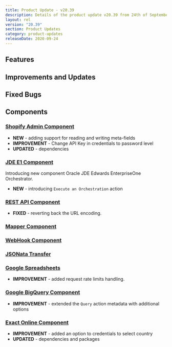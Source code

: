 ```yaml
---
title: Product Update - v20.39
description: Details of the product update v20.39 from 24th of September 2020.
layout: rel
version: "20.39"
section: Product Updates
category: product-updates
releaseDate: 2020-09-24
---
```


## Features



## Improvements and Updates



## Fixed Bugs



## Components


### [Shopify Admin Component](/components/shopify-admin/)

*   **NEW** - adding support for reading and writing meta-fields
*   **IMPROVEMENT** - Change API Key in credentials to password level
*   **UPDATED** - dependencies

### [JDE E1 Component](/components/jde-e1/)

Introducing new component Oracle JDE Edwards EnterpriseOne Orchestrator.

*   **NEW** - introducing `Execute an Orchestration` action

### [REST API Component](/components/rest-api/)

*   **FIXED** - reverting back the URL encoding.

### [Mapper Component](/components/mapper/)

### [WebHook Component](/components/webhook/)

### [JSONata Transfer](/components/jsonata/)

### [Google Spreadsheets](/components/gspreadsheet)

*   **IMPROVEMENT** - added request rate limits handling.

### [Google BigQuery Component](/components/google-bigquery/)

*   **IMPROVEMENT** - extended the `Query` action metadata with additional options

### [Exact Online Component](/components/exact-online/)

*   **IMPROVEMENT** - added an option to credentials to select country
*   **UPDATED** - dependencies and packages
